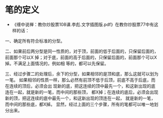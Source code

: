 # 笔的定义
* 《缠中说禅：教你炒股票108课.李彪.文字插图版.pdf》在教你炒股票77中有这样的话：

一、确定所有符合标准的分型。

二、如果前后两分型是同一性质的，对于顶，前面的低于后面的，只保留后面的，前面那个可以X
掉；对于底，前面的高于后面的，只保留后面的，前面那个可以X掉。不满足上面情况的，例如相
等的，都可以先保留。 

三、经过步骤二的处理后，余下的分型，如果相邻的是顶和底，那么这就可以划为一笔。 
如果相邻的性质一样，那么必然有前顶不低于后顶，前底不高于后底，而在连续的顶后，必须会出
现新的底，把这连续的顶中最先一个，和这新出现的底连在一起，就是新的一笔，而中间的那些顶，
都X掉；在连续的底后，必须会出现新的顶，把这连续的底中最先一个，和这新出现的顶连在一起，
就是新的一笔，而中间的那些底，都X掉。 
显然，经过上面的三个步骤，所有的笔都可以唯一地划分出来。
